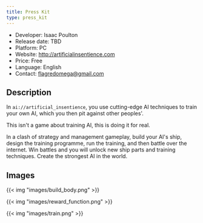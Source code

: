 ```yaml
---
title: Press Kit
type: press_kit
---
```


- Developer: Isaac Poulton
- Release date: TBD
- Platform: PC
- Website: http://artificialinsentience.com
- Price: Free
- Language: English
- Contact: flagredomega@gmail.com

## Description
In `ai://artificial_insentience`, you use cutting-edge AI techniques to train your own AI, which you then pit against other peoples'.

This isn't a game about training AI, this is doing it for real.

In a clash of strategy and management gameplay, build your AI's ship, design the training programme, run the training, and then battle over the internet. Win battles and you will unlock new ship parts and training techniques. Create the strongest AI in the world.

## Images
{{< img "images/build_body.png" >}}

{{< img "images/reward_function.png" >}}

{{< img "images/train.png" >}}